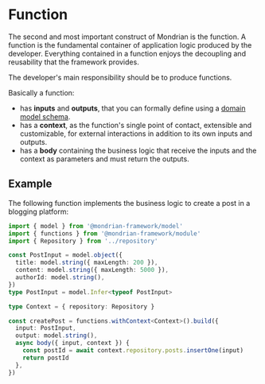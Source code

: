 # Function

The second and most important construct of Mondrian is the function.
A function is the fundamental container of application logic produced by the 
developer. Everything contained in a function enjoys the decoupling and reusability
that the framework provides. 

The developer's main responsibility should be to produce functions.

Basically a function:
- has **inputs** and **outputs**, that you can formally define using 
  a [domain model schema](../model/index.md).
- has a **context**, as the function's single point of contact, extensible and customizable, 
  for external interactions in addition to its own inputs and outputs.
- has a **body** containing the business logic that receive the inputs and the context 
  as parameters and must return the outputs.

## Example

The following function implements the business logic to create a post
in a blogging platform:

```ts showLineNumbers
import { model } from '@mondrian-framework/model'
import { functions } from '@mondrian-framework/module'
import { Repository } from '../repository'

const PostInput = model.object({
  title: model.string({ maxLength: 200 }),
  content: model.string({ maxLength: 5000 }),
  authorId: model.string(),
})
type PostInput = model.Infer<typeof PostInput>

type Context = { repository: Repository }

const createPost = functions.withContext<Context>().build({
  input: PostInput,
  output: model.string(),
  async body({ input, context }) {    
    const postId = await context.repository.posts.insertOne(input)
    return postId
  },
})

```